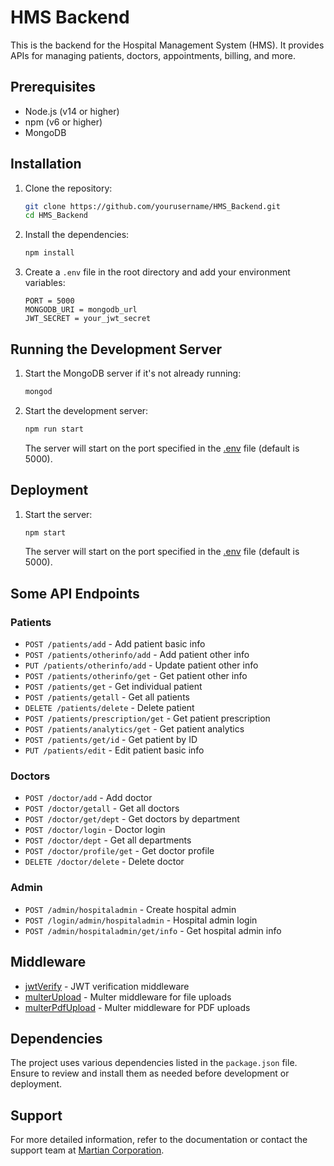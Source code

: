 # HMS Backend

This is the backend for the Hospital Management System (HMS). It provides APIs for managing patients, doctors, appointments, billing, and more.

## Prerequisites

- Node.js (v14 or higher)
- npm (v6 or higher)
- MongoDB

## Installation

1. Clone the repository:

    ```sh
    git clone https://github.com/yourusername/HMS_Backend.git
    cd HMS_Backend
    ```

2. Install the dependencies:

    ```sh
    npm install
    ```

3. Create a `.env` file in the root directory and add your environment variables:

    ```env
    PORT = 5000
    MONGODB_URI = mongodb_url
    JWT_SECRET = your_jwt_secret
    ```

## Running the Development Server

1. Start the MongoDB server if it's not already running:

    ```sh
    mongod
    ```

2. Start the development server:

    ```sh
    npm run start
    ```

    The server will start on the port specified in the [.env](http://_vscodecontentref_/1) file (default is 5000).

## Deployment


1. Start the server:

    ```sh
    npm start
    ```

    The server will start on the port specified in the [.env](http://_vscodecontentref_/2) file (default is 5000).

## Some API Endpoints

### Patients

- `POST /patients/add` - Add patient basic info
- `POST /patients/otherinfo/add` - Add patient other info
- `PUT /patients/otherinfo/add` - Update patient other info
- `POST /patients/otherinfo/get` - Get patient other info
- `POST /patients/get` - Get individual patient
- `POST /patients/getall` - Get all patients
- `DELETE /patients/delete` - Delete patient
- `POST /patients/prescription/get` - Get patient prescription
- `POST /patients/analytics/get` - Get patient analytics
- `POST /patients/get/id` - Get patient by ID
- `PUT /patients/edit` - Edit patient basic info

### Doctors

- `POST /doctor/add` - Add doctor
- `POST /doctor/getall` - Get all doctors
- `POST /doctor/get/dept` - Get doctors by department
- `POST /doctor/login` - Doctor login
- `POST /doctor/dept` - Get all departments
- `POST /doctor/profile/get` - Get doctor profile
- `DELETE /doctor/delete` - Delete doctor

### Admin

- `POST /admin/hospitaladmin` - Create hospital admin
- `POST /login/admin/hospitaladmin` - Hospital admin login
- `POST /admin/hospitaladmin/get/info` - Get hospital admin info

## Middleware

- [jwtVerify](http://_vscodecontentref_/3) - JWT verification middleware
- [multerUpload](http://_vscodecontentref_/4) - Multer middleware for file uploads
- [multerPdfUpload](http://_vscodecontentref_/5) - Multer middleware for PDF uploads

## Dependencies
The project uses various dependencies listed in the <code>package.json</code> file. Ensure to review and install them as needed before development or deployment.

## Support
For more detailed information, refer to the documentation or contact the support team at [Martian Corporation](http://martiancorp.in).